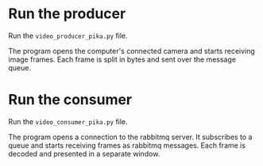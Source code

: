 # Run the producer

Run the `video_producer_pika.py` file.

The program opens the computer's connected camera and starts receiving image frames.
Each frame is split in bytes and sent over the message queue.

# Run the consumer

Run the `video_consumer_pika.py` file.

The program opens a connection to the rabbitmq server.
It subscribes to a queue and starts receiving frames as rabbitmq messages.
Each frame is decoded and presented in a separate window.
